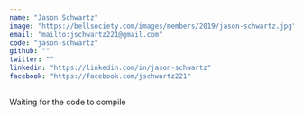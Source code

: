 ```yaml
---
name: "Jason Schwartz"
image: "https://bellsociety.com/images/members/2019/jason-schwartz.jpg"
email: "mailto:jschwartz221@gmail.com"
code: "jason-schwartz"
github: ""
twitter: ""
linkedin: "https://linkedin.com/in/jason-schwartz"
facebook: "https://facebook.com/jschwartz221"
---
```

Waiting for the code to compile